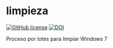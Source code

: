 # limpieza

[![GitHub license](https://sinfallas.files.wordpress.com/2016/02/gpl.png)](https://github.com/sinfallas/limpieza/blob/master/LICENSE)
[![DOI](https://zenodo.org/badge/4102/sinfallas/limpieza.svg)](https://zenodo.org/badge/latestdoi/4102/sinfallas/limpieza)

Proceso por lotes para limpiar Windows 7
